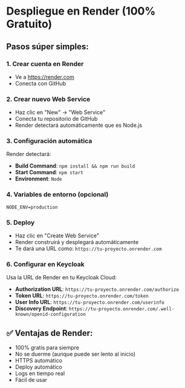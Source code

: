 # Despliegue en Render (100% Gratuito)

## Pasos súper simples:

### 1. Crear cuenta en Render
- Ve a https://render.com
- Conecta con GitHub

### 2. Crear nuevo Web Service
- Haz clic en "New" → "Web Service"
- Conecta tu repositorio de GitHub
- Render detectará automáticamente que es Node.js

### 3. Configuración automática
Render detectará:
- **Build Command**: `npm install && npm run build`
- **Start Command**: `npm start`
- **Environment**: `Node`

### 4. Variables de entorno (opcional)
```
NODE_ENV=production
```

### 5. Deploy
- Haz clic en "Create Web Service"
- Render construirá y desplegará automáticamente
- Te dará una URL como: `https://tu-proyecto.onrender.com`

### 6. Configurar en Keycloak
Usa la URL de Render en tu Keycloak Cloud:
- **Authorization URL**: `https://tu-proyecto.onrender.com/authorize`
- **Token URL**: `https://tu-proyecto.onrender.com/token`
- **User Info URL**: `https://tu-proyecto.onrender.com/userinfo`
- **Discovery Endpoint**: `https://tu-proyecto.onrender.com/.well-known/openid-configuration`

## ✅ Ventajas de Render:
- 100% gratis para siempre
- No se duerme (aunque puede ser lento al inicio)
- HTTPS automático
- Deploy automático
- Logs en tiempo real
- Fácil de usar
